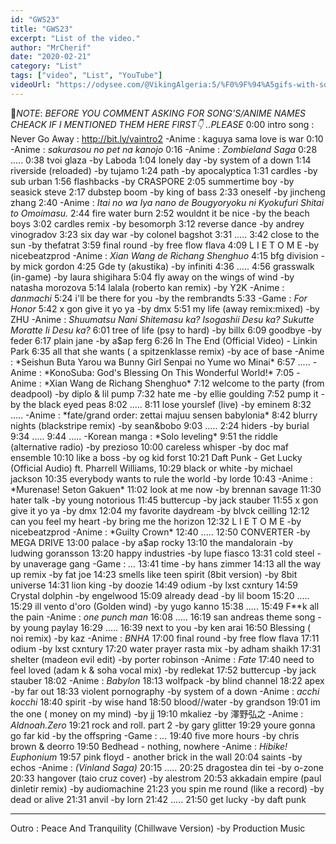 ```yaml
---
id: "GWS23"
title: "GWS23"
excerpt: "List of the video."
author: "MrCherif"
date: "2020-02-21"
category: "List"
tags: ["video", "List", "YouTube"]
videoUrl: "https://odysee.com/@VikingAlgeria:5/%F0%9F%94%A5gifs-with-sound-coub-mix-!-23-%E2%9A%A1%EF%B8%8F:4"
---
```

📌*NOTE*:
*BEFORE YOU COMMENT ASKING FOR SONG'S/ANIME NAMES CHEACK IF I MENTIONED THEM HERE FIRST👇 ..PLEASE*
0:00 intro song : Never Go Away :
http://bit.ly/vaintro2
-Anime : kaguya sama love is war
0:10
-Anime : *sakurasou no pet na kanojo*
0:16
-Anime : *Zombieland Saga*
0:28 .....
0:38 tvoi glaza -by Laboda
1:04 lonely day -by system of a down
1:14 riverside (reloaded) -by tujamo
1:24 path -by apocalyptica
1:31 cardles -by sub urban
1:56 flashbacks -by CRASPORE
2:05 summertime boy -by seasick steve
2:17 dubstep boom -by king of bass
2:33 oneself -by jincheng zhang 
2:40
-Anime : *Itai no wa Iya nano de Bougyoryoku ni Kyokufuri Shitai to Omoimasu.*
2:44 fire water burn
2:52 wouldnt it be nice -by the beach boys
3:02 cardles remix -by besomorph
3:12 reverse dance -by andrey vinogradov
3:23 six day war -by colonel bagshot
3:31 .....
3:42 close to the sun -by thefatrat
3:59 final round -by free flow flava
4:09 L I E T O M E -by nicebeatzprod
-Anime : *Xian Wang de Richang Shenghuo*
4:15 bfg division -by mick gordon
4:25 Gde ty (akustika) -by infiniti 
4:36 .....
4:56 grasswalk (in-game) -by laura shigihara
5:04 fly away on the wings of wind -by natasha morozova
5:14 lalala (roberto kan remix) -by Y2K
-Anime : *danmachi*
5:24 i'll be there for you -by the rembrandts
5:33 
-Game : *For Honor*
5:42 x gon give it yo ya -by dmx
5:51 my life (away remix:mixed) -by ZHU
-Anime : *Shuumatsu Nani Shitemasu ka? Isogashii Desu ka? Sukutte Moratte Ii Desu ka?*
6:01 tree of life (psy to hard) -by billx
6:09 goodbye -by feder
6:17 plain jane -by a$ap ferg
6:26 In The End (Official Video) - Linkin Park
6:35 all that she wants ( a spitzenklasse remix) -by ace of base
-Anime : *Seishun Buta Yarou wa Bunny Girl Senpai no Yume wo Minai*
6:57 .....
-Anime : *KonoSuba: God's Blessing On This Wonderful World!*
7:05 
-Anime : *Xian Wang de Richang Shenghuo*
7:12 welcome to the party (from deadpool) -by diplo & lil pump
7:32 hate me -by ellie goulding
7:52 pump it -by the black eyed peas
8:02 .....
8:11 lose yourslef (live) -by eminem
8:32 .....
-Anime : *fate/grand order: zettai majuu sensen babylonia*
8:42 blurry nights (blackstripe remix) -by sean&bobo 
9:03 .....
2:24 hiders -by burial
9:34 .....
9:44 .....
-Korean manga : *Solo leveling*
9:51 the riddle (alternative radio) -by prezioso
10:00 careless whisper -by doc maf ensemble
10:10 like a boss -by og kid forst
10:21 Daft Punk - Get Lucky (Official Audio) ft. Pharrell Williams,
10:29 black or white -by michael jackson
10:35 everybody wants to rule the world -by lorde
10:43 
-Anime : *Murenase! Seton Gakuen*
11:02 look at me now -by brennan savage
11:30 hater talk -by young notorious
11:45 buttercup -by jack stauber
11:55 x gon give it yo ya -by dmx
12:04 my favorite daydream -by blvck ceilling
12:12 can you feel my heart -by bring me the horizon
12:32 L I E T O M E -by nicebeatzprod
-Anime : *Guilty Crown*
12:40 .....
12:50 CONVERTER -by MEGA DRIVE
13:00 palace -by a$ap rocky
13:10 the mandalorain -by ludwing goransson
13:20 happy industries -by lupe fiasco 
13:31 cold steel -by unaverage gang
-Game : *...*
13:41 time -by hans zimmer
14:13 all the way up remix -by fat joe
14:23 smells like teen spirit (8bit version) -by 8bit universe
14:31 lion king -by doozie 
14:49 odium -by lxst cxntury
14:59 Crystal dolphin -by engelwood
15:09 already dead -by lil boom
15:20 .....
15:29 ill vento d'oro (Golden wind) -by yugo kanno
15:38 .....
15:49 F**k all the pain
-Anime : *one punch man*
16:08 .....
16:19 san andreas theme song -by young paylay
16:29 .....
16:39 next to you -by ken arai
16:50 Blessing ( noi remix) -by kaz
-Anime : *BNHA*
17:00 final round -by free flow flava
17:11 odium -by lxst cxntury
17:20 water prayer rasta mix -by adham shaikh
17:31 shelter (madeon evil edit) -by porter robinson
-Anime : *Fate*
17:40 need to feel loved (adam k & soha vocal mix) -by redlekat
17:52 buttercup -by jack stauber
18:02 
-Anime : *Babylon*
18:13 wolfpack -by blind channel
18:22 apex -by far out
18:33 violent pornography -by system of a down
-Anime : *acchi kocchi*
18:40 spirit -by wise hand
18:50 blood//water -by grandson
19:01 im the one ( money on my mind) -by jj
19:10 mkaliez -by 澤野弘之
-Anime : *Aldnoah.Zero*
19:21 rock and roll. part 2 -by gary glitter
19:29 youre gonna go far kid -by the offspring
-Game : *...*
19:40 five more hours -by chris brown & deorro
19:50 Bedhead - nothing, nowhere
-Anime : *Hibike! Euphonium*
19:57 pink floyd - another brick in the wall
20:04 saints -by echos
-Anime : *(Vinland Saga)*
20:15 .....
20:25 dragostea din tei -by o-zone
20:33 hangover (taio cruz cover) -by alestrom
20:53 akkadain empire (paul dinletir remix) -by audiomachine
21:23 you spin me round (like a record) -by dead or alive
21:31 anvil -by lorn
21:42 .....
21:50 get lucky -by daft punk

----
Outro : Peace And Tranquility (Chillwave Version) -by Production Music
